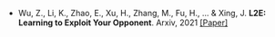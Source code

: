 - Wu, Z., Li, K., Zhao, E., Xu, H., Zhang, M., Fu, H., ... & Xing, J. <b>L2E: Learning to Exploit Your Opponent</b>. Arxiv, 2021 [[Paper]](https://arxiv.org/pdf/2102.09381)
